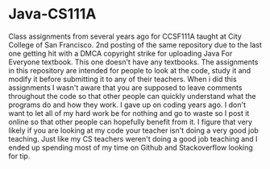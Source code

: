 # Java-CS111A
Class assignments from several years ago for CCSF111A taught at City College of San Francisco. 2nd posting of the same repository due to the last one getting hit with a DMCA copyright strike for uploading Java For Everyone textbook. This one doesn't have any textbooks. The assignments in this repository are intended for people to look at the code, study it and modify it before submitting it to any of their teachers. When i did this assignments I wasn't aware that you are supposed to leave comments throughout the code so that other people can quickly understand what the programs do and how they work. I gave up on coding years ago. I don't want to let all of my hard work be for  nothing and go to waste so I post it online so that other people can hopefully benefit from it. I figure that very likely if you are looking at my code your teacher isn't doing a very good job teaching. Just like my CS teachers weren't doing a good job teaching and I ended up spending most of my time on Github and Stackoverflow looking for tip. 
